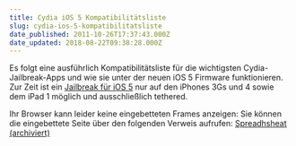 ```yaml
---
title: Cydia iOS 5 Kompatibilitätsliste
slug: cydia-ios-5-kompatibilitatsliste
date_published: 2011-10-26T17:37:43.000Z
date_updated: 2018-08-22T09:38:28.000Z
---
```


Es folgt eine ausführlich Kompatibilitätsliste für die wichtigsten Cydia-Jailbreak-Apps und wie sie unter der neuen iOS 5 Firmware funktionieren. Zur Zeit ist ein [Jailbreak für iOS 5](__GHOST_URL__/jailbreak-ios-5-bereits-tethered-jailbreakbar/) nur auf den iPhones 3Gs und 4 sowie dem iPad 1 möglich und ausschließlich tethered.

Ihr Browser kann leider keine eingebetteten Frames anzeigen:
  Sie können die eingebettete Seite über den folgenden Verweis
  aufrufen: [Spreadhsheat (archiviert)](http://web.archive.org/web/20140718124451/https://spreadsheets.google.com/lv?key=0AsbX6Mjabf0idHJRSk51NW9KUjJabTZVcTNZekVqSmc)
